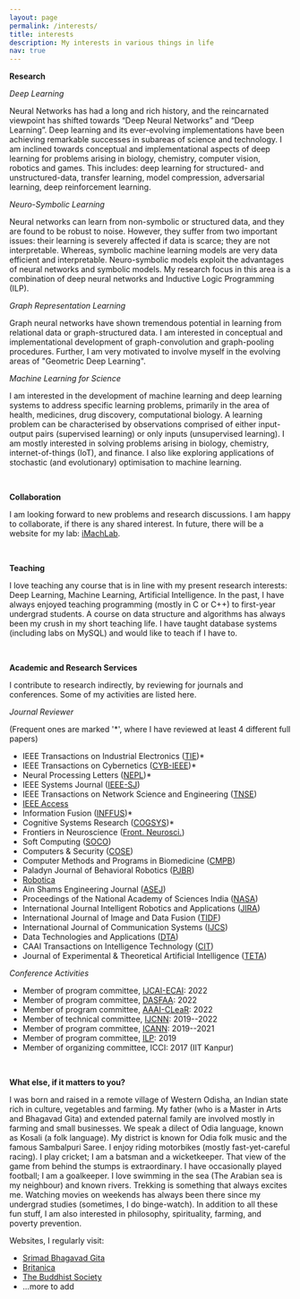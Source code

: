 ```yaml
---
layout: page
permalink: /interests/
title: interests
description: My interests in various things in life
nav: true
---
```


**Research**

*Deep Learning*

Neural Networks has had a long and rich history, and the reincarnated viewpoint has shifted towards “Deep Neural Networks” and “Deep Learning”. Deep learning and its ever-evolving implementations have been achieving remarkable successes in subareas of science and technology. I am inclined towards conceptual and implementational aspects of deep learning for problems arising in biology, chemistry, computer vision, robotics and games. This includes: deep learning for structured- and unstructured-data, transfer learning, model compression, adversarial learning, deep reinforcement learning.


*Neuro-Symbolic Learning*

Neural networks can learn from non-symbolic or structured data, and they are found to be robust to noise. However, they suffer from two important issues: their learning is severely affected if data is scarce; they are not interpretable. Whereas, symbolic machine learning models are very data efficient and interpretable. Neuro-symbolic models exploit the advantages of neural networks and symbolic models. My research focus in this area is a combination of deep neural networks and Inductive Logic Programming (ILP).


*Graph Representation Learning*

Graph neural networks have shown tremendous potential in learning from relational data or graph-structured data. I am interested in conceptual and implementational development of graph-convolution and graph-pooling procedures. Further, I am very motivated to involve myself in the evolving areas of "Geometric Deep Learning".


*Machine Learning for Science*

I am interested in the development of machine learning and deep learning systems to address specific learning problems, primarily in the area of health, medicines, drug discovery, computational biology. A learning problem can be characterised by observations comprised of either input-output pairs (supervised learning) or only inputs (unsupervised learning). I am mostly interested in solving problems arising in biology, chemistry, internet-of-things (IoT), and finance. I also like exploring applications of stochastic (and evolutionary) optimisation to machine learning.

<br/>

**Collaboration**

I am looking forward to new problems and research discussions. I am happy to collaborate, if there is any shared interest. In future, there will be a website for my lab: <a href="https://github.com/iMachLab" target="_blank">iMachLab</a>.

<br/>

**Teaching**

I love teaching any course that is in line with my present research interests: Deep Learning, Machine Learning, Artificial Intelligence. In the past, I have always enjoyed teaching programming (mostly in C or C++) to first-year undergrad students. A course on data structure and algorithms has always been my crush in my short teaching life. I have taught database systems (including labs on MySQL) and would like to teach if I have to.
 
<br/>

**Academic and Research Services**

I contribute to research indirectly, by reviewing for journals and conferences. Some of my activities are listed here.

*Journal Reviewer*

(Frequent ones are marked '*', where I have reviewed at least 4 different full papers)

- IEEE Transactions on Industrial Electronics (<a rel="external nofollow" href="http://www.ieee-ies.org/pubs/transactions-on-industrial-electronics" target="_blank">TIE</a>)*
- IEEE Transactions on Cybernetics (<a rel="external nofollow" href="https://www.ieeesmc.org/publications/transactions-on-cybernetics" target="_blank">CYB-IEEE</a>)*
- Neural Processing Letters (<a rel="external nofollow" href="https://www.springer.com/journal/11063" target="_blank">NEPL</a>)*
- IEEE Systems Journal (<a rel="external nofollow" href="https://ieeesystemsjournal.org/" target="_blank">IEEE-SJ</a>)
- IEEE Transactions on Network Science and Engineering (<a rel="external nofollow" href="https://www.comsoc.org/publications/journals/ieee-tnse" target="_blank">TNSE</a>)
- <a rel="external nofollow" href="https://ieeeaccess.ieee.org/" target="_blank">IEEE Access</a>
- Information Fusion (<a rel="external nofollow" href="https://www.sciencedirect.com/journal/information-fusion/" target="_blank">INFFUS</a>)*
- Cognitive Systems Research (<a rel="external nofollow" href="https://www.journals.elsevier.com/cognitive-systems-research" target="_blank">COGSYS</a>)* 
- Frontiers in Neuroscience (<a rel="external nofollow" href="https://www.frontiersin.org/journals/neuroscience" target="_blank">Front. Neurosci.</a>)
- Soft Computing (<a rel="external nofollow" href="https://www.springer.com/journal/500" target="_blank">SOCO</a>)
- Computers & Security (<a rel="external nofollow" href="https://www.journals.elsevier.com/computers-and-security" target="_blank">COSE</a>) 
- Computer Methods and Programs in Biomedicine (<a rel="external nofollow" href="https://www.journals.elsevier.com/computer-methods-and-programs-in-biomedicine" target="_blank">CMPB</a>) 
- Paladyn Journal of Behavioral Robotics (<a rel="external nofollow" href="https://www.degruyter.com/view/journals/pjbr/pjbr-overview.xml" target="_blank">PJBR</a>)
- <a rel="external nofollow" href="https://www.cambridge.org/core/journals/robotica" target="_blank">Robotica</a>
- Ain Shams Engineering Journal (<a rel="external nofollow" href="https://www.journals.elsevier.com/ain-shams-engineering-journal" target="_blank">ASEJ</a>) 
- Proceedings of the National Academy of Sciences India (<a rel="external nofollow" href="https://www.springer.com/journal/40010" target="_blank">NASA</a>)
- International Journal Intelligent Robotics and Applications (<a rel="external nofollow" href="https://www.springer.com/journal/41315" target="_blank">JIRA</a>)
- International Journal of Image and Data Fusion (<a rel="external nofollow" href="https://www.tandfonline.com/toc/tidf20/current" target="_blank">TIDF</a>) 
- International Journal of Communication Systems (<a rel="external nofollow" href="https://onlinelibrary.wiley.com/journal/10991131" target="_blank">IJCS</a>) 
- Data Technologies and Applications (<a rel="external nofollow" href="https://www.emeraldgrouppublishing.com/journal/dta" target="_blank">DTA</a>)
- CAAI Transactions on Intelligence Technology (<a rel="external nofollow" href="https://digital-library.theiet.org/content/journals/trit" target="_blank">CIT</a>)
- Journal of Experimental & Theoretical Artificial Intelligence (<a rel="external nofollow" href="https://www.tandfonline.com/toc/teta20/current" target="_blank">TETA</a>)


*Conference Activities*

- Member of program committee, <a rel="external nofollow" href="https://ijcai-22.org/" target="_blank">IJCAI-ECAI</a>: 2022
- Member of program committee, <a rel="external nofollow" href="https://www.dasfaa2022.org/" target="_blank">DASFAA</a>: 2022
- Member of program committee, <a rel="external nofollow" href="https://clear-workshop.github.io/" target="_blank">AAAI-CLeaR</a>: 2022
- Member of technical committee, <a rel="external nofollow" href="https://dblp.org/db/conf/ijcnn/index" target="_blank">IJCNN</a>: 2019--2022
- Member of program committee, <a rel="external nofollow" href="https://dblp.org/db/conf/icann/" target="_blank">ICANN</a>: 2019--2021
- Member of program committee, <a rel="external nofollow" href="https://dblp.org/db/conf/ilp/" target="_blank">ILP</a>: 2019
- Member of organizing committee, ICCI: 2017 (IIT Kanpur)


<br/>

**What else, if it matters to you?**

I was born and raised in a remote village of Western Odisha, an Indian state rich in culture, vegetables and farming. My father (who is a Master in Arts and Bhagavad Gita) and extended paternal family are involved mostly in farming and small businesses. We speak a dilect of Odia language, known as Kosali (a folk language). My district is known for Odia folk music and the famous Sambalpuri Saree. I enjoy riding motorbikes (mostly fast-yet-careful racing). I play cricket; I am a batsman and a wicketkeeper. That view of the game from behind the stumps is extraordinary. I have occasionally played football; I am a goalkeeper. I love swimming in the sea (The Arabian sea is my neighbour) and known rivers. Trekking is something that always excites me. Watching movies on weekends has always been there since my undergrad studies (sometimes, I do binge-watch). In addition to all these fun stuff, I am also interested in philosophy, spirituality, farming, and poverty prevention.

Websites, I regularly visit:

- <a rel="external nofollow" href="https://www.bhagavad-gita.org/" target="_blank">Srimad Bhagavad Gita</a>
- <a rel="external nofollow" href="https://www.britannica.com/" target="_blank">Britanica</a>
- <a rel="external nofollow" href="https://thebuddhistsociety.org/page/home" target="_blank">The Buddhist Society</a>
- ...more to add 
